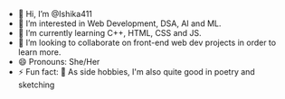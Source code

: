 - 👋 Hi, I’m @Ishika411
- 👀 I’m interested in Web Development, DSA, AI and ML.
- 🌱 I’m currently learning C++, HTML, CSS and JS.
- 💞️ I’m looking to collaborate on front-end web dev projects in order to learn more.
- 😄 Pronouns: She/Her
- ⚡ Fun fact: 👀 As side hobbies, I'm also quite good in poetry and sketching 

<!---
Ishika411/Ishika411 is a ✨ special ✨ repository because its `README.md` (this file) appears on your GitHub profile.
You can click the Preview link to take a look at your changes.
--->
